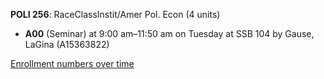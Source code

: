 **POLI 256**: RaceClassInstit/Amer Pol. Econ (4 units)

- **A00** (Seminar) at 9:00 am–11:50 am on Tuesday at SSB 104 by Gause, LaGina (A15363822)

[Enrollment numbers over time](./POLI256.tsv)
